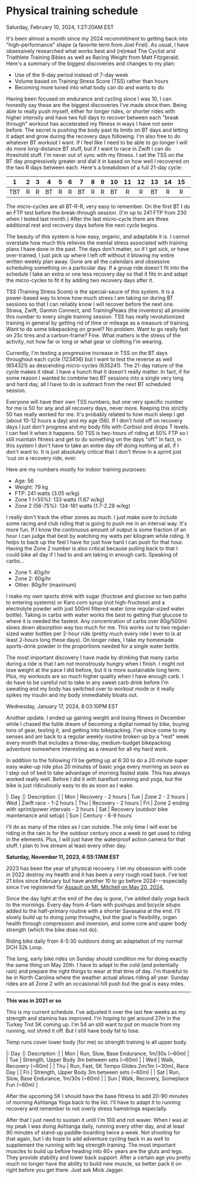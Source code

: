 # Physical training schedule

Saturday, February 10, 2024, 1:27:20AM EST

It's been almost a month since my 2024 recommitment to getting back into "high-performance" shape (a favorite term from Joel Friel). As usual, I have obsessively researched what works best and (re)read The Cyclist and Triathlete Training Bibles as well as Racing Weight from Matt Fitzgerald. Here's a summary of the biggest discoveries and changes to my plan:

* Use of the 9-day period instead of 7-day week
* Volume based on Training Stress Score (TSS) rather than hours
* Becoming more tuned into what body can do and wants to do

Having been focused on endurance and cycling since I was 10, I can honestly say these are the biggest discoveries I've made since then. Being able to really push myself, either for longer rides, or shorter rides with higher intensity and have two full days to recover between each "break through" workout has accelerated my fitness in ways I have not seen before. The secret is pushing the body past its limits on BT days and letting it adapt and grow during the recovery days following. I'm also free to do whatever BT workout I want. If I feel like I need to be able to go longer I will do more long-distance BT stuff, but if I want to race in Zwift I can do threshold stuff. I'm never out of sync with my fitness. I set the TSS on the BT day progressively greater and dial it in based on how well I recovered on the two R days between each. Here's a breakdown of a full 21-day cycle:

| 1 | 2 | 3 | 4 | 5 | 6 | 7 | 8 | 9 |10 |11 |12 |13 |14 |15 |16 |17 |18 |19 |20 |21 |
|:-:|:-:|:-:|:-:|:-:|:-:|:-:|:-:|:-:|:-:|:-:|:-:|:-:|:-:|:-:|:-:|:-:|:-:|:-:|:-:|:-:|
|TBT| R | R |BT | R | R |BT | R | R |BT | R | R |BT | R | R |BT | R | R | R | R | R |

The micro-cycles are all BT-R-R, very easy to remember. On the first BT I do an FTP test before the break-through session. (I'm up to 241 FTP from 230 when I tested last month.) After the last micro-cycle there are three additional rest and recovery days before the next cycle begins.

The beauty of this system is how easy, organic, and adaptable it is. I cannot overstate how much this relieves the mental stress associated with training plans I have done in the past. The days don't matter, so if I get sick, or have over-trained, I just pick up where I left off without it blowing my entire written weekly plan away. Gone are all the calendars and obsessive scheduling something on a particular day. If a group ride doesn't fit into the schedule I take an extra or one less recovery day so that it fits in and adapt the micro-cycles to fit it by adding two recovery days after it.

TSS (Training Stress Score) is the special-sauce of this system. It is a power-based way to know how much stress I am taking on during BT sessions so that I can reliably know I will recover before the next one. Strava, Zwift, Garmin Connect, and TrainingPeaks (the inventors) all provide this number to every single training session. TSS has really revolutionized training in general by getting rid of time or mileage as a measure of training. Want to do some bikepacking on gravel? No problem. Want to go really fast on 25c tires and a carbon-frame? Fine. What matters is the stress of the activity, not how far or long or what gear or clothing I'm wearing.

Currently, I'm testing a progressive increase in TSS on the BT days throughout each cycle (123456) but I want to test the reverse as well (654321) as descending micro-cycles (635241). The 21-day nature of the cycle makes it ideal. I have a hunch that it doesn't really matter. In fact, if for some reason I wanted to combine two BT sessions into a single very long and hard day, all I have to do is subtract from the next BT scheduled session.

Everyone will have their own TSS numbers, but one very specific number for me is 50 for any and all recovery days, never more. Keeping this strictly 50 has really worked for me. It's probably related to how much sleep I get (about 10-12 hours a day) and my age (56). If I don't hold off on recovery days I just don't progress and my body fills with Cortisol and drops T levels. I can feel it when it happens. 50 TSS is two-hours of riding at 50% FTP so I still maintain fitness and get to do something on the days "off." In fact, in this system I don't have to take an entire day off doing nothing at all, if I don't want to. It is just absolutely critical that I don't throw in a sprint just 'cuz on a recovery ride, ever.

Here are my numbers mostly for indoor training purposes:

* Age: 56
* Weight: 79 kg
* FTP: 241 watts (3.05 w/kg)
* Zone 1 (<55%): 133 watts (1.67 w/kg)
* Zone 2 (56-75%): 134-181 watts (1.7-2.28 w/kg)

I really don't track the other zones as much. I just make sure to include some racing and club riding that is going to push me in an interval way. It's more fun. If I know the continuous amount of output is some fraction of an hour I can judge that best by watching my watts per kilogram while riding. It helps to back up the feel I have for just how hard I can push for that hour. Having the Zone 2 number is also critical because pulling back to that I could bike all day if I had to and am taking in enough carb. Speaking of carbs...

* Zone 1: 40g/hr
* Zone 2: 60g/hr
* Other: 80g/hr (maximum)

I make my own sports drink with sugar (fructose and glucose so two paths to entering systems) or Karo corn syrup (not high-fructose) and a electrolyte powder with just 500ml filtered water (one regular-sized water bottle). Taking in carbs with water works the best to getting that glucose to where it is needed the fastest. Any concentration of carbs over 80g/500ml slows down absorption way too much for me. This works out to two regular-sized water bottles per 2-hour ride (pretty much every ride I ever to is at least 2-hours long these days). On longer rides, I take my homemade sports-drink powder in the proportions needed for a single water bottle.

The most important discovery I have made by drinking that many carbs during a ride is that I am not monstrously hungry when I finish. I might not lose weight at the pace I did before, but it is more sustainable long term. Plus, my workouts are so much higher quality when I have enough carb. I do have to be careful not to take in any sweet carb drink before I'm sweating and my body has switched over to workout mode or it really spikes my insulin and my body immediately bloats out.

Wednesday, January 17, 2024, 8:03:10PM EST

Another update. I ended up gaining weight and losing fitness in December while I chased the futile dream of becoming a digital nomad by bike, buying tons of gear, testing it, and getting into bikepacking. I've since come to my senses and am back to a regular weekly routine broken up by a "rest" week every month that includes a three-day, medium-budget bikepacking adventure somewhere interesting as a reward for all my hard work.

In addition to the following I'll be getting up at 6:30 to do a 20 minute super easy wake-up ride plus 20 minutes of basic yoga every morning as soon as I step out of bed to take advantage of morning fasted state. This has always worked really well. Before I did it with barefoot running and yoga, but the bike is just ridiculously easy to do as soon as I wake.

|: Day :|: Description :|
|  Mon  | Recovery - 2 hours
|  Tue  | Zone 2 - 2 hours
|  Wed  | Zwift race - 1-2 hours
|  Thu  | Recovery - 2 hours
|  Fri  | Zone 2 ending with sprint/power intervals - 2 hours
|  Sat  | Recovery (outdoor bike maintenance and setup)
|  Sun  | Century - 6-9 hours

I'll do as many of the rides as I can outside. The only time I will ever be riding in the rain is for the outdoor century once a week to get used to riding in the elements. Plus, I will just have the waterproof action camera for that stuff. I plan to live stream at least every other day.

**Saturday, November 11, 2023, 4:55:17AM EST**

2023 has been the year of physical recovery. I let my obsession with code in 2022 destroy my health and it has been a *very* rough road back. I've lost 21 kilos since February but have another 10 to go before 2024---especially since I've registered for [Assault on Mt. Mitchell on May 20, 2024.](../2104)

Since the day light at the end of the day is gone, I've added daily yoga back to the mornings. Every day from 4-5am with pushups and bicycle situps added to the half-primary routine with a shorter Savasana at the end. I'll slowly build up to doing jump throughs, but the goal is flexibility, organ health through compression and inversion, and some core and upper body strength (which the bike does not do).

Riding bike daily from 4-5:30 outdoors doing an adaptation of my normal DCH 52k Loop.

The long, early bike rides on Sunday should condition me for doing exactly the same thing on May 20th. I have to adapt to the cold (and potentially rain) and prepare the right things to wear at that time of day. I'm thankful to be in North Carolina where the weather actual allows riding all year. Sunday rides are all Zone 2 with an occasional hill push but the goal is easy miles.

----

**This was in 2021 or so**

This is my current schedule. I've adjusted it over the last few weeks as
my strength and stamina has improved. I'm hoping to get around 27m in
the Turkey Trot 5K coming up. I'm 54 an still want to put on muscle from
my running, not shred it off. But I still have body fat to lose.

Temp runs cover lower body (for me) so strength training is all upper
body.

|: Day :|: Description :|
|  Mon  | Run, Slow, Base Endurance, 1m/30s (~60m) |
|  Tue  | Strength, Upper Body 3m between sets (~60m) |
|  Wed  | Walk, Recovery (~60m) |
|  Thu  | Run, Fast, 5K Tempo Glides 2m/1m (~30m), Race Day |
|  Fri  | Strength, Upper Body 3m between sets (~60m) |
|  Sat  | Run, Slow, Base Endurance, 1m/30s (~60m) |
|  Sun  | Walk, Recovery, Someplace Fun (~60m) |

After the upcoming 5K I should have the base fitness to add 20-90
minutes of morning Ashtanga Yoga back to the list. I'll have to adapt it
to running recovery and remember to not overly stress hamstrings
especially.

After that I just need to sustain it until I'm 100 and not waver. When I
was at my peak I was doing Ashtanga daily, running every other day, and
at least 90 minutes of stand-up paddle-boarding twice a week. Not
shooting for that again, but I do hope to add adventure cycling back in
as well to supplement the running with leg strength training. The most
important muscles to build up before heading into 60+ years are the
gluts and legs. They provide stability and lower back support. After a
certain age you pretty much no longer have the ability to build new
muscle, so better pack it on right before you get there. Just ask Mick
Jagger.

